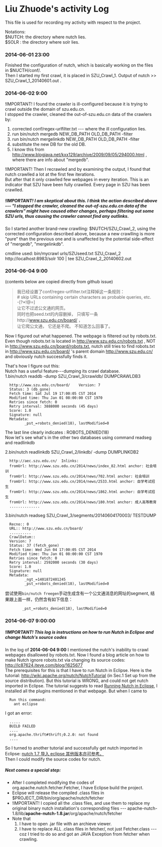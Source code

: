 Liu Zhuode's activity Log
===============
This file is used for recording my activity with respect to the project.

Notations:  
$NUTCH: the directory where nutch lies.  
$SOLR : the directory where solr lies.  


### 2014-06-01 23:00
Finished the configuration of nutch, which is basically working on the files in $NUCTH/conf/.   
Then I started my first crawl, it is placed in SZU_Crawl_1. Output of nutch >> SZU_Crawl_1_20140601.out .

### 2014-06-02 9:00
!IMPORTANT! I found the crawler is ill-configured because it is trying to crawl outside the domain of szu.edu.cn.  
I stopped the crawler, cleaned the out-of-szu.edu.cn data of the crawlers by:  
1. corrected conf/regex-urlfilter.txt --- where the ill configuration lies.
2. run bin/nutch mergedb NEW_DB_PATH OLD_DB_PATH -filter
3. run bin/nutch mergelinkdb NEW_DB_PATH OLD_DB_PATH -filter
4. substitute the new DB for the old DB. 
5. I know this from http://www.blogjava.net/kxx129/archive/2009/09/05/294000.html , where there are info about "mergedb".

!IMPORTANT! Then I recrawled and  by examining the output,
I found that nutch crawlled a lot at the first few iterations.  
But after that it only crawlled few webpages in every iteration. This is an indicator that SZU have been fully crawlled.
Every page in SZU has been crawlled.

##### !IMPORTANT! I am skeptical about this. I think the action described above --- "I stopped the crawler, cleaned the out-of-szu.edu.cn data of the crawlers" might have caused other changes, perhaps filtering out some SZU urls, thus causing the crawler cannot find any outlinks.  
So I started another brand-new crawlling: $NUTCH/SZU_Crawl_2, using the corrected configuration described above, 
because a new crawlling is more "pure" than the previous one and is unaffected by the potential side-effect of "mergedb", "mergelinkdb".

cmdline used: bin/mycrawl urls/SZUseed.txt SZU_Crawl_2 http://localhost:8983/solr 100 | tee SZU_Crawl_2_20140602.out

### 2014-06-04 9:00
(contents below are copied directly from github issue)  
>我已经设置了conf/regex-urlfilter.txt注释掉这一条规则：  
>\# skip URLs containing certain characters as probable queries, etc.  
>-[?*!@=]   
>让它不过滤公文通的网页。  
>同时也把seed.txt的内容删掉， 只填写一条http://www.szu.edu.cn/board/ ，  
>让它爬公文通， 它还是不爬。 不知道怎么回事了。  
   


Now I figured out what happened. The webpage is filtered out by robots.txt. Even though robots.txt is located in http://www.szu.edu.cn/robots.txt , NOT in http://www.szu.edu.cn/board/robots.txt, nutch still tries to find robots.txt in http://www.szu.edu.cn/board/ 's parent domain http://www.szu.edu.cn/ and obviously nutch successfully finds it.

That's how I figure out this:  
Nutch has a useful feature---dumping its crawl database.  
1.bin/nutch readdb -dump SZU_Crawl_3/crawldb/ DUMPCRAWLDB3  

      http://www.szu.edu.cn/board/    Version: 7
      Status: 3 (db_gone)
      Fetch time: Sat Jul 19 17:00:05 CST 2014
      Modified time: Thu Jan 01 08:00:00 CST 1970
      Retries since fetch: 0
      Retry interval: 3888000 seconds (45 days)
      Score: 1.0
      Signature: null
      Metadata:
             _pst_=robots_denied(18), lastModified=0  

The last line clearly indicates : ROBOTS_DENIED(18)  
Now let's see what's in the other two databases using command readseg and readlinkdb  

2.bin/nutch readlinkdb SZU_Crawl_2/linkdb/ -dump DUMPLINKDB2  

      http://aec.szu.edu.cn/  Inlinks:  
      fromUrl: http://www.szu.edu.cn/2014/news/index_82.html anchor: 社会培训  
      fromUrl: http://www.szu.edu.cn/2014/news/702.html anchor: 社会培训  
      fromUrl: http://www.szu.edu.cn/2014/news/2533.html anchor: 自学考试招生  
      fromUrl: http://www.szu.edu.cn/2014/news/1862.html anchor: 自学考试招生  
      fromUrl: http://www.szu.edu.cn/2014/news/180.html anchor: 成人高等教育  
      ..............   
      
3.bin/nutch readseg SZU_Crawl_3/segments/20140604170003/ TESTDUMP  

      Recno:: 0  
      URL:: http://www.szu.edu.cn/board/  
      ..........  
      CrawlDatum::    
      Version: 7    
      Status: 37 (fetch_gone)    
      Fetch time: Wed Jun 04 17:00:05 CST 2014  
      Modified time: Thu Jan 01 08:00:00 CST 1970  
      Retries since fetch: 0  
      Retry interval: 2592000 seconds (30 days)  
      Score: 1.0  
      Signature: null  
      Metadata:  
             _ngt_=1401872401245  
             _pst_=robots_denied(18), lastModified=0  

尝试使用`bin/nutch freegen`手动生成含有一个公文通消息的网址的segment, 结果跟上面一样，仍然含有如下信息：  

            _pst_=robots_denied(18), lastModified=0

### 2014-06-07 9:00:00
##### !IMPORTANT! This log is instructions on how to run Nutch in Eclipse and change Nutch's source codes
In the log of **2014-06-04 9:00** I mentioned the nutch's inability to crawl webpages disallowed by robots.txt. Now I found a blog article on how to make Nutch ignore robots.txt via changing its source codes:  
http://lc87624.iteye.com/blog/1625677  
The prerequisites for this is that I have to run Nutch in Eclipse. 
Here is the tutorial: http://wiki.apache.org/nutch/NutchTutorial (in Sec.1 Set up from the source distribution). But this
tutorial is WRONG, and could not get nutch imported in Eclipse. The tutorial suggests to read [Running Nutch in Eclipse](http://wiki.apache.org/nutch/RunNutchInEclipse), I installed all the plugins mentioned in that webpage. But when I came to

      Run this command:
        ant eclipse
     
I got an error: 

      .....
      BUILD FAILED
      ....
      org.apache.thrift#thrift;0.2.0: not found
      ....
   
So I turned to another tutorial and successfully get nutch imported in Eclipse: [nutch 1.7 导入 eclipse 其他版本亦可参考。](http://blog.csdn.net/leave00608/article/details/21468871)   
Then I could modify the source codes for nutch. 

##### Next comes a special step:
* After I completed modifying the codes of org.apache.nutch.fetcher.Fetcher, I have Eclipse build the project.
* Eclipse will release the compiled .class files in $PROJECT_DIR/bin/org/apache/nutch/fetcher
* !IMPORTANT! I copied all the .class files, and use them to replace my original binary nutch installation's corresponding files --- apache-nutch-1.8/lib/**apache-nutch-1.8.jar**/org/apache/nutch/fetcher
* Note that
   1. I have to open .jar file with an archieve viewer.
   2. I have to replace ALL .class files in fetcher/, not just Fetcher.class --- coz I tried to do so and got an JAVA Exception from fetcher when crawling. 

